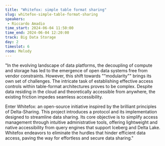 ```yaml
---
title: "Whitefox: simple table format sharing"
slug: whitefox-simple-table-format-sharing
speakers:
 - Riccardo Amadio
time_start: 2024-06-04 11:50:00
time_end: 2024-06-04 12:20:00
track: Big Data Storage
day: 2
timeslot: 6
room: Melody
---
```


"In the evolving landscape of data platforms, the decoupling of compute and storage has led to the emergence of open data systems free from vendor constraints. However, this shift towards ""modularity"" brings its own set of challenges. The intricate task of establishing effective access controls within table-format architectures proves to be complex. Despite data residing in the cloud and theoretically accessible from anywhere, the existing friction impedes seamless accessibility.
 
Enter Whitefox: an open-source initiative inspired by the brilliant principles of Delta-Sharing. This project introduces a protocol and its implementation designed to streamline data sharing. Its core objective is to simplify access management through intuitive administrative tools, offering lightweight and native accessibility from query engines that support Iceberg and Delta Lake. Whitefox endeavors to eliminate the hurdles that hinder efficient data access, paving the way for effortless and secure data sharing."